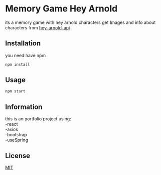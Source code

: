 # Memory Game Hey Arnold
its a memory game with hey arnold characters
get Images and info about characters from [hey-arnold-api]( https://hey-arnold-api-documentation.netlify.app)



## Installation

you need have npm
```bash
npm install
```

## Usage

```bash
npm start
```

## Information
this is an portfolio project using:  
-react  
-axios  
-bootstrap  
-useSpring

## License
[MIT](https://choosealicense.com/licenses/mit/)